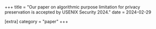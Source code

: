 +++
title = "Our paper on algorithmic purpose limitation for privacy preservation is accepted by USENIX Security 2024."
date = 2024-02-29

[extra]
category = "paper"
+++

